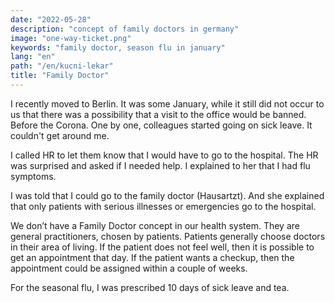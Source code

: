 ```yaml
---
date: "2022-05-28"
description: "concept of family doctors in germany"
image: "one-way-ticket.png"
keywords: "family doctor, season flu in january"
lang: "en"
path: "/en/kucni-lekar"
title: "Family Doctor"
---
```


I recently moved to Berlin.
It was some January, while it still did not occur to us that there was a possibility that a visit to the office would be banned. Before the Corona.
One by one, colleagues started going on sick leave. It couldn't get around me.

I called HR to let them know that I would have to go to the hospital. The HR was surprised and asked if I needed help. I explained to her that I had flu symptoms.

I was told that I could go to the family doctor (Hausartzt).
And she explained that only patients with serious illnesses or emergencies go to the hospital.

We don’t have a Family Doctor concept in our health system. They are general practitioners, chosen by patients. Patients generally choose doctors in their area of living. If the patient does not feel well, then it is possible to get an appointment that day. If the patient wants a checkup, then the appointment could be assigned within a couple of weeks.

For the seasonal flu, I was prescribed 10 days of sick leave and tea.
